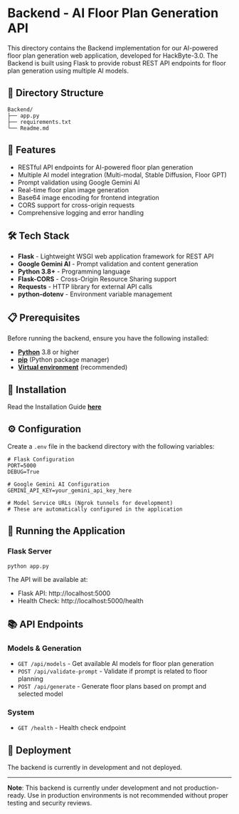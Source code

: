 # Backend - AI Floor Plan Generation API

This directory contains the Backend implementation for our AI-powered floor plan generation web application, developed for HackByte-3.0. The Backend is built using Flask to provide robust REST API endpoints for floor plan generation using multiple AI models.

## 📁 Directory Structure

```
Backend/
├── app.py
├── requirements.txt
└── Readme.md
```

## 🚀 Features

- RESTful API endpoints for AI-powered floor plan generation
- Multiple AI model integration (Multi-modal, Stable Diffusion, Floor GPT)
- Prompt validation using Google Gemini AI
- Real-time floor plan image generation
- Base64 image encoding for frontend integration
- CORS support for cross-origin requests
- Comprehensive logging and error handling

## 🛠️ Tech Stack

- **Flask** - Lightweight WSGI web application framework for REST API
- **Google Gemini AI** - Prompt validation and content generation
- **Python 3.8+** - Programming language
- **Flask-CORS** - Cross-Origin Resource Sharing support
- **Requests** - HTTP library for external API calls
- **python-dotenv** - Environment variable management

## 📋 Prerequisites

Before running the backend, ensure you have the following installed:

- [**Python**](https://www.python.org/downloads/) 3.8 or higher
- [**pip**](https://packaging.python.org/en/latest/tutorials/installing-packages/) (Python package manager)
- [**Virtual environment**](https://docs.python.org/3/library/venv.html) (recommended)

## 🔧 Installation

Read the Installation Guide [**here**](https://github.com/Jyotibrat/HackByte-3.0/tree/main?tab=readme-ov-file#-backend-setup)

## ⚙️ Configuration

Create a `.env` file in the backend directory with the following variables:

```env
# Flask Configuration
PORT=5000
DEBUG=True

# Google Gemini AI Configuration
GEMINI_API_KEY=your_gemini_api_key_here

# Model Service URLs (Ngrok tunnels for development)
# These are automatically configured in the application
```

## 🚀 Running the Application

### Flask Server

```bash
python app.py
```

The API will be available at:

- Flask API: http://localhost:5000
- Health Check: http://localhost:5000/health

## 📚 API Endpoints

### Models & Generation
- `GET /api/models` - Get available AI models for floor plan generation
- `POST /api/validate-prompt` - Validate if prompt is related to floor planning
- `POST /api/generate` - Generate floor plans based on prompt and selected model

### System
- `GET /health` - Health check endpoint

## 🚀 Deployment

The backend is currently in development and not deployed.

---

**Note**: This backend is currently under development and not production-ready. Use in production environments is not recommended without proper testing and security reviews.